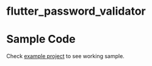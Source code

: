 # flutter_password_validator

# Sample Code 
Check <a href="https://github.com/intforce-software/flutter_password_validator/tree/main/example">example project</a> to see working sample.
